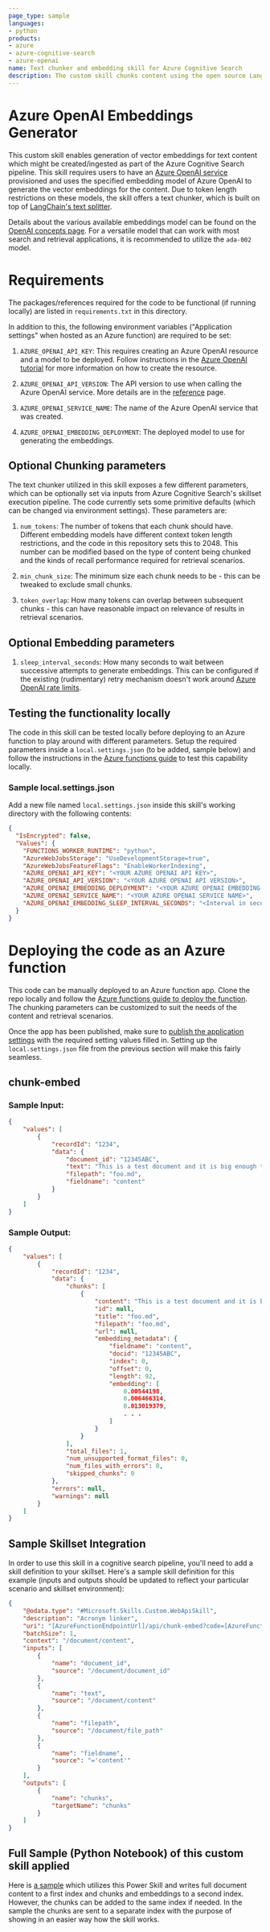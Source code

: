 ```yaml
---
page_type: sample
languages:
- python
products:
- azure
- azure-cognitive-search
- azure-openai
name: Text chunker and embedding skill for Azure Cognitive Search
description: The custom skill chunks content using the open source LangChain text chunker and then utilizes the Azure OpenAI service (https://learn.microsoft.com/azure/cognitive-services/openai/how-to/embeddings?tabs=console) to generate vector embeddings for that content.
---
```


# Azure OpenAI Embeddings Generator

This custom skill enables generation of vector embeddings for text content which might be created/ingested as part of the Azure Cognitive Search pipeline. This skill requires users to have an [Azure OpenAI service](https://learn.microsoft.com/azure/cognitive-services/openai/) provisioned and uses the specified embedding model of Azure OpenAI to generate the vector embeddings for the content. Due to token length restrictions on these models, the skill offers a text chunker, which is built on top of [LangChain's text splitter](https://api.python.langchain.com/en/latest/api_reference.html#module-langchain.text_splitter).

Details about the various available embeddings model can be found on the [OpenAI concepts page](https://learn.microsoft.com/azure/cognitive-services/openai/concepts/models#embeddings-models). For a versatile model that can work with most search and retrieval applications, it is recommended to utilize the `ada-002` model.

# Requirements

The packages/references required for the code to be functional (if running locally) are listed in `requirements.txt` in this directory. 

In addition to this, the following environment variables ("Application settings" when hosted as an Azure function) are required to be set:

1. `AZURE_OPENAI_API_KEY`: This requires creating an Azure OpenAI resource and a model to be deployed. Follow instructions in the [Azure OpenAI tutorial](https://learn.microsoft.com/azure/cognitive-services/openai/how-to/create-resource?pivots=web-portal) for more information on how to create the resource.

2. `AZURE_OPENAI_API_VERSION`: The API version to use when calling the Azure OpenAI service. More details are in the [reference](https://learn.microsoft.com/azure/cognitive-services/openai/reference#embeddings) page.

3. `AZURE_OPENAI_SERVICE_NAME`: The name of the Azure OpenAI service that was created.

4. `AZURE_OPENAI_EMBEDDING_DEPLOYMENT`: The deployed model to use for generating the embeddings.

## Optional Chunking parameters

The text chunker utilized in this skill exposes a few different parameters, which can be optionally set via inputs from Azure Cognitive Search's skillset execution pipeline. The code currently sets some primitive defaults (which can be changed via environment settings). These parameters are:

1. `num_tokens`: The number of tokens that each chunk should have. Different embedding models have different context token length restrictions, and the code in this repository sets this to 2048. This number can be modified based on the type of content being chunked and the kinds of recall performance required for retrieval scenarios.

2. `min_chunk_size`: The minimum size each chunk needs to be - this can be tweaked to exclude small chunks.

3. `token_overlap`: How many tokens can overlap between subsequent chunks - this can have reasonable impact on relevance of results in retrieval scenarios.

## Optional Embedding parameters

1. `sleep_interval_seconds`: How many seconds to wait between successive attempts to generate embeddings. This can be configured if the existing (rudimentary) retry mechanism doesn't work around [Azure OpenAI rate limits](https://learn.microsoft.com/azure/cognitive-services/openai/quotas-limits).

## Testing the functionality locally

The code in this skill can be tested locally before deploying to an Azure function to play around with different parameters. Setup the required parameters inside a `local.settings.json` (to be added, sample below) and follow the instructions in the [Azure functions guide](https://learn.microsoft.com/azure/azure-functions/functions-develop-local) to test this capability locally.

### Sample local.settings.json

Add a new file named `local.settings.json` inside this skill's working directory with the following contents:

```json
{
  "IsEncrypted": false,
  "Values": {
    "FUNCTIONS_WORKER_RUNTIME": "python",
    "AzureWebJobsStorage": "UseDevelopmentStorage=true",
    "AzureWebJobsFeatureFlags": "EnableWorkerIndexing",
    "AZURE_OPENAI_API_KEY": "<YOUR AZURE OPENAI API KEY>",
    "AZURE_OPENAI_API_VERSION": "<YOUR AZURE OPENAI API VERSION>",
    "AZURE_OPENAI_EMBEDDING_DEPLOYMENT": "<YOUR AZURE OPENAI EMBEDDING MODEL DEPLOYMENT>",
    "AZURE_OPENAI_SERVICE_NAME": "<YOUR AZURE OPENAI SERVICE NAME>",
    "AZURE_OPENAI_EMBEDDING_SLEEP_INTERVAL_SECONDS": "<Interval in seconds between embedding api calls>"
  }
}
```

# Deploying the code as an Azure function

This code can be manually deployed to an Azure function app.
Clone the repo locally and follow the [Azure functions guide to deploy the function](https://learn.microsoft.com/azure/azure-functions/functions-develop-vs-code?tabs=python). The chunking parameters can be customized to suit the needs of the content and retrieval scenarios.

Once the app has been published, make sure to [publish the application settings](https://learn.microsoft.com/azure/azure-functions/functions-develop-vs-code?tabs=python#publish-application-settings) with the required setting values filled in. Setting up the `local.settings.json` file from the previous section will make this fairly seamless.

## chunk-embed

### Sample Input:

```json
{
    "values": [
        {
            "recordId": "1234",
            "data": {
                "document_id": "12345ABC",
                "text": "This is a test document and it is big enough to ensure that it meets the minimum chunk size.",
                "filepath": "foo.md",
                "fieldname": "content"
            }
        }
    ]
}

```

### Sample Output:

```json
{
    "values": [
        {
            "recordId": "1234",
            "data": {
                "chunks": [
                    {
                        "content": "This is a test document and it is big enough to ensure that it meets the minimum chunk size.",
                        "id": null,
                        "title": "foo.md",
                        "filepath": "foo.md",
                        "url": null,
                        "embedding_metadata": {
                            "fieldname": "content",
                            "docid": "12345ABC",
                            "index": 0,
                            "offset": 0,
                            "length": 92,
                            "embedding": [
                                0.00544198,
                                0.006466314,
                                0.013019379,
                                . . . 
                            ]
                        }
                    }
                ],
                "total_files": 1,
                "num_unsupported_format_files": 0,
                "num_files_with_errors": 0,
                "skipped_chunks": 0
            },
            "errors": null,
            "warnings": null
        }
    ]
}

```

## Sample Skillset Integration

In order to use this skill in a cognitive search pipeline, you'll need to add a skill definition to your skillset.
Here's a sample skill definition for this example (inputs and outputs should be updated to reflect your particular scenario and skillset environment):

```json
{
    "@odata.type": "#Microsoft.Skills.Custom.WebApiSkill",
    "description": "Acronym linker",
    "uri": "[AzureFunctionEndpointUrl]/api/chunk-embed?code=[AzureFunctionDefaultHostKey]",
    "batchSize": 1,
    "context": "/document/content",
    "inputs": [
        {
            "name": "document_id",
            "source": "/document/document_id"
        },
        {
            "name": "text",
            "source": "/document/content"
        },
        {
            "name": "filepath",
            "source": "/document/file_path"
        },
        {
            "name": "fieldname",
            "source": "='content'"
        }
    ],
    "outputs": [
        {
            "name": "chunks",
            "targetName": "chunks"
        }
    ]
}
```

## Full Sample (Python Notebook) of this custom skill applied 

Here is [a sample](https://github.com/Azure/cognitive-search-vector-pr/blob/main/demo-python/code/azure-search-vector-ingestion-python-sample.ipynb) which utilizes this Power Skill and writes full document content to a first index and chunks and embeddings to a second index. However, the chunks can be added to the same index if needed. In the sample the chunks are sent to a separate index with the purpose of showing in an easier way how the skill works.
